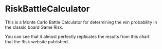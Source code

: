 # RiskBattleCalculator
This is a Monte Carlo Battle Calculator for determining the win probability in the classic board Game Risk. 

You can see that it almost perfectly replicates the results from this chart that the Risk website published. 
